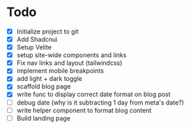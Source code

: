 # Todo

- [x] Initialize project to git
- [x] Add Shadcnui
- [x] Setup Velite
- [x] setup site-wide components and links
- [x] Fix nav links and layout (tailwindcss)
- [x] implement mobile breakpoints
- [x] add light + dark toggle
- [x] scaffold blog page
- [x] write func to display correct date format on blog post
- [ ] debug date (why is it subtracting 1 day from meta's date?)
- [ ] write helper component to format blog content
- [ ] Build landing page
